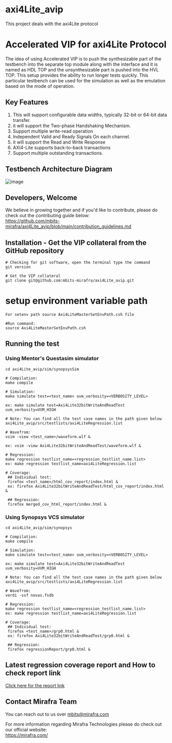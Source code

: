 
# axi4Lite_avip
This project deals with the axi4Lite protocol

# Accelerated VIP for axi4Lite Protocol
The idea of using Accelerated VIP is to push the synthesizable part of the testbench into the separate top module along with the interface and it is named as HDL TOP and the unsynthesizable part is pushed into the HVL TOP. This setup provides the ability to run longer tests quickly. This particular testbench can be used for the simulation as well as the emulation based on the mode of operation.


## Key Features 
1. This will support configurable data widths, typically 32-bit or 64-bit data transfer.
2. it will support the Two-phase Handshaking Mechanism.
3. Support multiple write-read operation
4. Independent Valid and Ready Signals On each channel.
5. it will support the Read and Write Response
6. AXI4-Lite supports back-to-back transactions 
7. Support multiple outstanding transactions.

   
## Testbench Architecture Diagram
![image](https://github.com/user-attachments/assets/208e83bf-25b2-4af0-9d2f-835d27d9d8c6)

## Developers, Welcome
We believe in growing together and if you'd like to contribute, please do check out the contributing guide below:  
https://github.com/mbits-mirafra/axi4Lite_avip/blob/main/contribution_guidelines.md

## Installation - Get the VIP collateral from the GitHub repository

```
# Checking for git software, open the terminal type the command
git version

# Get the VIP collateral
git clone git@github.com:mbits-mirafra/axi4Lite_avip.git
```

# setup environment variable path
```
For setenv path source Axi4LiteMasterSetEnvPath.csh file

#Run command:
source Axi4LiteMasterSetEnvPath.csh
```

## Running the test

### Using Mentor's Questasim simulator 

```
cd axi4Lite_avip/sim/synopsysSim

# Compilation:  
make compile

# Simulation:
make simulate test=<test_name> uvm_verbosity=<VERBOSITY_LEVEL>

ex: make simulate test=Axi4Lite32bitWriteAndReadTest uvm_verbosity=UVM_HIGH

# Note: You can find all the test case names in the path given below
axi4Lite_avip/src/testlists/axi4LiteRegression.list

# Wavefrom:  
vsim -view <test_name>/waveform.wlf &

ex: vsim -view Axi4Lite32bitWriteAndReadTest/waveform.wlf &

# Regression:
make regression testlist_name=<regression_testlist_name.list>
ex: make regression testlist_name=axi4LiteRegression.list

# Coverage: 
 ## Individual test:
 firefox <test_name>/html_cov_report/index.html &
 ex: firefox Axi4Lite32bitWriteAndReadTest/html_cov_report/index.html &

 ## Regression:
 firefox merged_cov_html_report/index.html &

```
### Using Synopsys VCS simulator 
```
cd axi4Lite_avip/sim/synopsys

# Compilation:  
make compile

# Simulation:
make simulate test=<test_name> uvm_verbosity=<VERBOSITY_LEVEL>

ex: make simulate test=Axi4Lite32bitWriteAndReadTest uvm_verbosity=UVM_HIGH

# Note: You can find all the test case names in the path given below
axi4Lite_avip/src/testlists/axi4LiteRegression.list

# Wavefrom:
verdi -ssf novas.fsdb

# Regression:
make regression testlist_name=<regression_testlist_name.list>
ex: make regression testlist_name=axi4LiteRegression.list

# Coverage: 
 ## Individual test:
 firefox <test_name>/grp0.html &
 ex: firefox Axi4Lite32bitWriteAndReadTest/grp0.html &

 ## Regression:
 firefox regressionReport/grp0.html &

```
## Latest regression coverage report and How to check report link
[Click here for the report link](https://github.com/mbits-mirafra/axi4Lite_avip/issues/1)

## Contact Mirafra Team  
You can reach out to us over mbits@mirafra.com

For more information regarding Mirafra Technologies please do check out our official website:  
https://mirafra.com/
